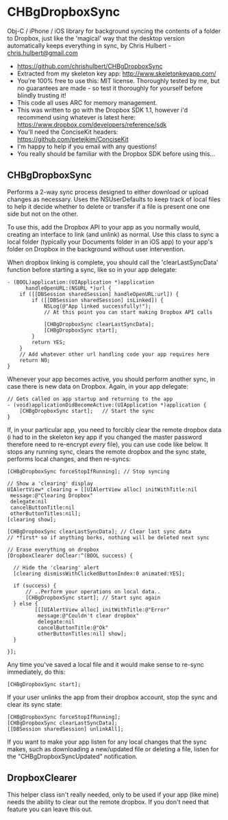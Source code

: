 CHBgDropboxSync
===============

Obj-C / iPhone / iOS library for background syncing the contents of a folder to Dropbox, just like the 'magical' way that the desktop version automatically keeps everything in sync, by Chris Hulbert - chris.hulbert@gmail.com

* https://github.com/chrishulbert/CHBgDropboxSync
* Extracted from my skeleton key app: http://www.skeletonkeyapp.com/
* You're 100% free to use this: MIT license. Thoroughly tested by me, but no guarantees are made - so test it thoroughly for yourself before blindly trusting it!
* This code all uses ARC for memory management.
* This was written to go with the Dropbox SDK 1.1, however i'd recommend using whatever is latest here: https://www.dropbox.com/developers/reference/sdk
* You'll need the ConciseKit headers: https://github.com/petejkim/ConciseKit
* I'm happy to help if you email with any questions!
* You really should be familiar with the Dropbox SDK before using this...

CHBgDropboxSync
---------------

Performs a 2-way sync process designed to either download or upload changes as necessary. Uses the NSUserDefaults to keep track of local files to help it decide whether to delete or transfer if a file is present one one side but not on the other.

To use this, add the Dropbox API to your app as you normally would, creating an interface to link (and unlink) as normal. Use this class to sync a local folder (typically your Documents folder in an iOS app) to your app's folder on Dropbox in the background without user intervention.

When dropbox linking is complete, you should call the 'clearLastSyncData' function before starting a sync, like so in your app delegate:

	- (BOOL)application:(UIApplication *)application
		  handleOpenURL:(NSURL *)url {
	    if ([[DBSession sharedSession] handleOpenURL:url]) {
	        if ([[DBSession sharedSession] isLinked]) {
	            NSLog(@"App linked successfully!");
	            // At this point you can start making Dropbox API calls
	            
	            [CHBgDropboxSync clearLastSyncData];
	            [CHBgDropboxSync start];
	        }
	        return YES;
	    }
	    // Add whatever other url handling code your app requires here
	    return NO;
	}

Whenever your app becomes active, you should perform another sync, in case there is new data on Dropbox. Again, in your app delegate:

	// Gets called on app startup and returning to the app
	- (void)applicationDidBecomeActive:(UIApplication *)application {
	    [CHBgDropboxSync start];   // Start the sync
	}
	
If, in your particular app, you need to forcibly clear the remote dropbox data (i had to in the skeleton key app if you changed the master password therefore need to re-encrypt *every* file), you can use code like below. It stops any running sync, clears the remote dropbox and the sync state, performs local changes, and then re-syncs:

    [CHBgDropboxSync forceStopIfRunning]; // Stop syncing

    // Show a 'clearing' display
    UIAlertView* clearing = [[UIAlertView alloc] initWithTitle:nil
     message:@"Clearing Dropbox"
     delegate:nil
     cancelButtonTitle:nil
     otherButtonTitles:nil]; 
    [clearing show];

    [CHBgDropboxSync clearLastSyncData]; // Clear last sync data
    // *first* so if anything borks, nothing will be deleted next sync

    // Erase everything on dropbox
    [DropboxClearer doClear:^(BOOL success) { 

      // Hide the 'clearing' alert
      [clearing dismissWithClickedButtonIndex:0 animated:YES];
         
      if (success) {
          // ..Perform your operations on local data..
          [CHBgDropboxSync start]; // Start sync again
      } else {
             [[[UIAlertView alloc] initWithTitle:@"Error"
              message:@"Couldn't clear dropbox"
              delegate:nil
              cancelButtonTitle:@"Ok"
              otherButtonTitles:nil] show];
      }
      
    }];

Any time you've saved a local file and it would make sense to re-sync immediately, do this:

    [CHBgDropboxSync start];
    
If your user unlinks the app from their dropbox account, stop the sync and clear its sync state:
   
    [CHBgDropboxSync forceStopIfRunning];
    [CHBgDropboxSync clearLastSyncData];
    [[DBSession sharedSession] unlinkAll];

If you want to make your app listen for any local changes that the sync makes, such as downloading a new/updated file or deleting a file, listen for the "CHBgDropboxSyncUpdated" notification.

DropboxClearer
--------------

This helper class isn't really needed, only to be used if your app (like mine) needs the ability to clear out the remote dropbox. If you don't need that feature you can leave this out.